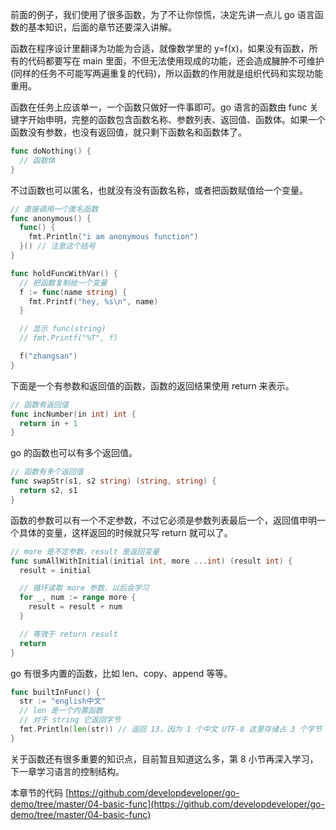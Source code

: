 前面的例子，我们使用了很多函数，为了不让你惊慌，决定先讲一点儿 go 语言函数的基本知识，后面的章节还要深入讲解。

函数在程序设计里翻译为功能为合适，就像数学里的 y=f(x)，如果没有函数，所有的代码都要写在 main 里面，不但无法使用现成的功能，还会造成臃肿不可维护(同样的任务不可能写两遍重复的代码)，所以函数的作用就是组织代码和实现功能重用。

函数在任务上应该单一，一个函数只做好一件事即可。go 语言的函数由 func 关键字开始申明，完整的函数包含函数名称、参数列表、返回值、函数体。如果一个函数没有参数，也没有返回值，就只剩下函数名和函数体了。

```go
func doNothing() {
  // 函数体
}
```

不过函数也可以匿名，也就没有没有函数名称，或者把函数赋值给一个变量。

```go
// 直接调用一个匿名函数
func anonymous() {
  func() {
    fmt.Println("i am anonymous function")
  }() // 注意这个括号
}
```

```go
func holdFuncWithVar() {
  // 把函数复制给一个变量
  f := func(name string) {
    fmt.Printf("hey, %s\n", name)
  }

  // 显示 func(string)
  // fmt.Printf("%T", f)

  f("zhangsan")
}
```

下面是一个有参数和返回值的函数，函数的返回结果使用 return 来表示。

```go
// 函数有返回值
func incNumber(in int) int {
  return in + 1
}
```

go 的函数也可以有多个返回值。

```go
// 函数有多个返回值
func swapStr(s1, s2 string) (string, string) {
  return s2, s1
}
```

函数的参数可以有一个不定参数，不过它必须是参数列表最后一个，返回值申明一个具体的变量，这样返回的时候就只写 return 就可以了。

```go
// more 是不定参数，result 是返回变量
func sumAllWithInitial(initial int, more ...int) (result int) {
  result = initial

  // 循环读取 more 参数，以后会学习
  for _, num := range more {
    result = result + num
  }

  // 等效于 return result
  return
}
```

go 有很多内置的函数，比如 len、copy、append 等等。

```go
func builtInFunc() {
  str := "english中文"
  // len 是一个内置函数
  // 对于 string 它返回字节
  fmt.Println(len(str)) // 返回 13，因为 1 个中文 UTF-8 这里存储占 3 个字节
}
```

关于函数还有很多重要的知识点，目前暂且知道这么多，第 8 小节再深入学习，下一章学习语言的控制结构。



本章节的代码 [https://github.com/developdeveloper/go-demo/tree/master/04-basic-func](https://github.com/developdeveloper/go-demo/tree/master/04-basic-func)
